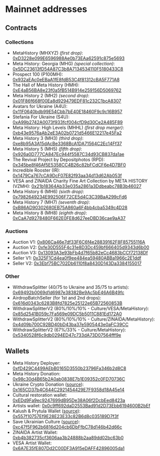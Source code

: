 # Mainnet addresses

## Contracts

### Collections

- MetaHistory (MHXYZ) *(first drop)*: [0xD3228e099E6596988Ae0b73EAa62591c875e5693](https://etherscan.io/address/0xd3228e099e6596988ae0b73eaa62591c875e5693)
- Meta History: Georgia (MHG) *(special collection)*: [0x5DC23613fD54A87C3b8A7134534110F5180433C8](https://etherscan.io/address/0x5dc23613fd54a87c3b8a7134534110f5180433c8)
- Prospect 100 (P100MH): [0x932aEAc0eEBaA1fE8fdB53C4f81312cBA5F771A8](https://etherscan.io/address/0x932aeac0eebaa1fe8fdb53c4f81312cba5f771a8)
- The Hall of Meta History (HMH): [0xE4aB56BA8e23f0a5fB514B914e259156D5069762](https://etherscan.io/address/0xe4ab56ba8e23f0a5fb514b914e259156d5069762)
- Meta History 2 (MH2) *(second drop)*: [0x01F86f668f00Ea8d929479EDF81c232C1bcA8307](https://etherscan.io/address/0x01f86f668f00ea8d929479edf81c232c1bca8307)
- Avatars for Ukraine (A4U): [0x11F0640bdb99E54Cbb7bE40E18460F9c9c16B957](https://etherscan.io/address/0x11f0640bdb99e54cbb7be40e18460f9c9c16b957)
- Stefania For Ukraine (S4U): [0xA99b2742A0073f933fcf004cfD9d30Ce2A485F89](https://etherscan.io/address/0xa99b2742a0073f933fcf004cfd9d30ce2a485f89)
- Meta History: High Levels (MHHL) *(first drop merger)*: [0xb43e9576aAb2eE3A02b0721d5466E12217e45Fa2](https://etherscan.io/address/0xb43e9576aab2ee3a02b0721d5466e12217e45fa2)
- Meta History 3 (MH3) *(third drop)*: [0xe8b95A3A15dAcBe3368BcA1DA71564C2Ec14Ff37](https://etherscan.io/address/0xe8b95A3A15dAcBe3368BcA1DA71564C2Ec14Ff37)
- Meta History 5 (MH5) *(fifth drop)*: [0x926a0D777CA847Ec944f5587C34d93CB837da1ae](https://etherscan.io/address/0x926a0D777CA847Ec944f5587C34d93CB837da1ae)
- The Revival Project by Depositphotos (RPD): [0x345be8f46Af5E5358CC4B26c82bFCdCF6e4D7BF0](https://etherscan.io/address/0x345be8f46Af5E5358CC4B26c82bFCdCF6e4D7BF0)
- Incredible Rooster (IR): [0x1479Ca767cCA9DcF07E82f93aa34d13d62Ab053f](https://etherscan.io/address/0x1479Ca767cCA9DcF07E82f93aa34d13d62Ab053f)
- VESA and ZINAIDA Charity Fine Art Collection by META HISTORY (VZMH): [0x21b18364Ab33e035a2861a3Ddbeabc78B3b46027](https://etherscan.io/address/0x21b18364Ab33e035a2861a3Ddbeabc78B3b46027)
- Meta History 6 (MH6) *(sixth drop)*: [0x7982649234E992506F72CE5d4C3C39BaA299cFd6](https://etherscan.io/address/0x7982649234E992506F72CE5d4C3C39BaA299cFd6)
- Meta History 7 (MH7) *(seventh drop)*: [0xB86AD90302680EB75A860a6F4bb4cba5349c4D28](https://etherscan.io/address/0xB86AD90302680EB75A860a6F4bb4cba5349c4D28)
- Meta History 8 (MH8) *(eighth drop)*: [0xCaA7d9278480F662E0FE8d627eeDBD36cae9aA37](https://etherscan.io/address/0xCaA7d9278480F662E0FE8d627eeDBD36cae9aA37)

### Auctions

- Auction V1: [0x806Ca46e7df33F6C6f4e28839162F8F85755116A](https://etherscan.io/address/0x806ca46e7df33f6c6f4e28839162f8f85755116a) 
- Auction V2: [0xfe30D555F4c31e8D3Dc459bf666405d9343d6b00](https://etherscan.io/address/0xfe30d555f4c31e8d3dc459bf666405d9343d6b00)
- Auction V3: [0x13093A3e93bFb4d7f65b82eCc4683bCCf72138Df](https://etherscan.io/address/0x13093a3e93bfb4d7f65b82ecc4683bccf72138df)
- Seller V1: [0x325F1Cd4ea0f9ee484ea59480ABBa1966c2E1ddf](https://etherscan.io/address/0x325f1cd4ea0f9ee484ea59480abba1966c2e1ddf)
- Seller V2: [0x3Ebf75BC702Db6110f8a8430D143Da3384155017](https://etherscan.io/address/0x3Ebf75BC702Db6110f8a8430D143Da3384155017)

### Other

- WithdrawSplitter (40/75 to Ukraine and 35/75 to artists): [0x69492b0069d1d6987e38382Be9Ac5bE46A6B49fc](https://etherscan.io/address/0x69492b0069d1d6987e38382be9ac5be46a6b49fc)
- AirdropBatchSeller (for 1st and 2nd drops): [0x616d0343c6283B8fd7825e25122e65B72560853B](https://etherscan.io/address/0x616d0343c6283B8fd7825e25122e65B72560853B)
- WithdrawSplitterV2 (80%/10%/10% - Culture/VESA/MetaHistory): [0x85d2541B059c7Fa569e09DC5b5011C881Ed172A0](https://etherscan.io/address/0x85d2541B059c7Fa569e09DC5b5011C881Ed172A0)
- WithdrawSplitterV2 (80%/10%/10% - Culture/ZINAIDA/MetaHistory): [0x4d09b700C92BD40bD43ba37e5905443e0aFC39CC](https://etherscan.io/address/0x4d09b700C92BD40bD43ba37e5905443e0aFC39CC)
- WithdrawSplitterV2 (67%/33% - Culture/MetaHistory): [0x5340528f6c9db0294ED47c733dA73D07564fff9e](https://etherscan.io/address/0x5340528f6c9db0294ED47c733dA73D07564fff9e)

## Wallets

- Meta History Deployer: [0xfD429C4499AEbB0165D3550b23796Fa346b2d8C8](https://etherscan.io/address/0xfd429c4499aebb0165d3550b23796fa346b2d8c8)
- Meta History Donation: [0x98c30d4B65b2A0ab0838E7b1E09352c0FD70736C](https://etherscan.io/address/0x98c30d4b65b2a0ab0838e7b1e09352c0fd70736c)
- Ukraine Crypto Donation ([source](https://twitter.com/ukraine/status/1497594592438497282)): [0x165CD37b4C644C2921454429E7F9358d18A45e14](https://etherscan.io/address/0x165cd37b4c644c2921454429e7f9358d18a45e14)
- Cultural restoration wallet: [0xEDd9Fa9ec9247699dB95De38A06f2DcbEed8423a](https://etherscan.io/address/0xEDd9Fa9ec9247699dB95De38A06f2DcbEed8423a)
- Artists wallet: [0x0c9ff692daD2553Bad91d2D73Ebb6194600B2bEf](https://etherscan.io/address/0x0c9ff692daD2553Bad91d2D73Ebb6194600B2bEf)
- Kalush & Prytula Wallet ([source](https://twitter.com/OlenaHalushka/status/1529564859121246208)): [0x557f10757Ef9E28E23E33c82B6d8c035189D7f3f](https://etherscan.io/address/0x557f10757ef9e28e23e33c82b6d8c035189d7f3f)
- Save Ukrainian Culture ([source](https://donate.arts.gov.ua/)): [0xc47f5F962b6816d204cb6DbFfbC78d146b42d66c](https://etherscan.io/address/0xc47f5F962b6816d204cb6DbFfbC78d146b42d66c)
- ZINAIDA Artist Wallet: [0xb4b382735cf3606aa3b24888b2aa89dd02bc63b0](https://etherscan.io/address/0xb4b382735cf3606aa3b24888b2aa89dd02bc63b0)
- VESA Artist Wallet: [0x6A7E35fE807Dd2C00DF3A915eDAFF42896005da1](https://etherscan.io/address/0x6A7E35fE807Dd2C00DF3A915eDAFF42896005da1)
